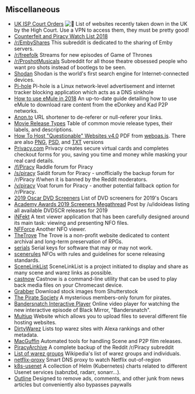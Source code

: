 ## Miscellaneous

  * [UK ISP Court Orders](http://www.ukispcourtorders.co.uk/) ![:star2:](/static/twemoji/1f31f.png) List of websites recently taken down in the UK by the High Court. Use a VPN to access them, they must be pretty good!
  * [Counterfeit and Piracy Watch List 2018](https://torrentfreak.com/images/tradoc_157564.pdf)
  * [/r/EmbyShares](https://www.reddit.com/r/EmbyShares) This subreddit is dedicated to the sharing of Emby servers.
  * [/r/freefolk](https://www.reddit.com/r/freefolk) Streams for new episodes of Game of Thrones
  * [/r/ProshotMusicals](https://www.reddit.com/r/ProShotMusicals) Subreddit for all those theatre obsessed people who want pro shots instead of bootlegs to be seen.
  * [Shodan](https://www.shodan.io/) Shodan is the world's first search engine for Internet-connected devices.
  * [Pi-hole](https://pi-hole.net/) Pi-hole is a Linux network-level advertisement and internet tracker blocking application which acts as a DNS sinkhole
  * [How to use eMule in 2018](https://archive.is/j1T6o) An up-to-date guide detailing how to use eMule to download rare content from the eDonkey and Kad P2P networks.
  * [Anon.to](https://anon.to/) URL shortener to de-referer or null-referer your links.
  * [Movie Release Types](https://i.imgur.com/kEOrKJT.png) Table of common movie release types, their labels, and descriptions.
  * [How To Host "Questionable" Websites v4.0](https://weboas.is/media/host.pdf) PDF from [weboas.is](http://weboas.is). There are also [PNG](https://weboas.is/media/host.png), [PSD](https://weboas.is/media/host.psd), and [TXT](https://weboas.is/media/host.txt) versions
  * [Privacy.com](https://privacy.com/) Privacy creates secure virtual cards and completes checkout forms for you, saving you time and money while masking your real card details.
  * [/f/Piracy](https://raddle.me/f/Piracy) Raddle forum for Piracy
  * [/s/piracy](https://saidit.net/s/piracy) Saidit forum for Piracy - unofficially the backup forum for /r/Piracy if/when it is banned by the Reddit moderators.
  * [/v/piracy](https://voat.co/v/piracy) Voat forum for Piracy - another potential fallback option for /r/Piracy.
  * [2019 Oscar DVD Screeners](https://whereyouwatch.com/articles/here-are-the-2019-oscar-dvd-screeners/) List of DVD screeners for 2019's Oscars
  * [Academy Awards 2019 Screeners Megathread](https://www.reddit.com/r/Piracy/comments/aaqc0b/academy_awards_2019_screeners_megathread/) Post by /u/idoideas listing all available DVDSCR releases for 2019
  * [iNFekt](https://infekt.ws/) A text viewer application that has been carefully designed around its main task: viewing and presenting NFO files.
  * [NFForce](http://nfforce.temari.fr/) Another NFO viewer.
  * [TheTrove](https://thetrove.net/) The Trove is a non-profit website dedicated to content archival and long-term preservation of RPGs.
  * [serials](http://www.serials.ws/) Serial keys for software that may or may not work.
  * [scenerules](https://scenerules.org/) NFOs with rules and guidelines for scene releasing standards.
  * [SceneLinkList](https://www.scenelinklist.com/) SceneLinkList is a project initiated to display and share as many scene and warez links as possible.
  * [castnow](https://github.com/xat/castnow) Castnow is a command-line utility that can be used to play back media files on your Chromecast device.
  * [Grabber](https://grabber.co.in/) Download stock images from Shutterstock
  * [The Pirate Society](https://thepiratesociety.org/forums/) A mysterious members-only forum for pirates.
  * [Bandersnatch Interactive Player](https://mehotkhan.github.io/BandersnatchInteractive/) Online video player for watching the new interactive episode of Black Mirror, "Bandersnatch".
  * [Multiup](https://multiup.org/) Website which allows you to upload files to several different file hosting websites.
  * [DirtyWarez](https://dirtywarez.org/) Lists top warez sites with Alexa rankings and other metadata.
  * [MacGuffin](https://github.com/hwkns/macguffin) Automated tools for handling Scene and P2P film releases.
  * [PiracyArchive](https://github.com/nid666/PiracyArchive) A complete backup of the Reddit /r/Piracy subreddit
  * [List of warez groups](https://en.wikipedia.org/wiki/List_of_warez_groups) Wikipedia's list of warez groups and individuals.
  * [netflix-proxy](https://github.com/ab77/netflix-proxy/) Smart DNS proxy to watch Netflix out-of-region
  * [k8s-usenet](https://github.com/aldoborrero/k8s-usenet) A collection of Helm (Kubernetes) charts related to different Usenet services (sabnzbd, radarr, sonarr...).
  * [Outline](https://outline.com/) Designed to remove ads, comments, and other junk from news articles but conveniently also bypasses paywalls